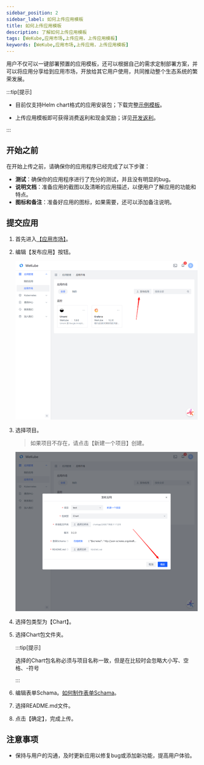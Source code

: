 ```yaml
---
sidebar_position: 2
sidebar_label: 如何上传应用模板
title: 如何上传应用模板
description: 了解如何上传应用模板
tags: [WeKube,应用市场,上传应用，上传应用模板]
keywords: [WeKube,应用市场,上传应用，上传应用模板]
---
```


用户不仅可以一键部署预置的应用模板，还可以根据自己的需求定制部署方案，并可以将应用分享给到应用市场，开放给其它用户使用，共同推动整个生态系统的繁荣发展。

:::tip[提示]

- 目前仅支持Helm chart格式的应用安装包；下载完整[示例模板](https://wekube-cloud.oss-cn-heyuan.aliyuncs.com/SharePicture/app-template-demo.zip)。

- 上传应用模板即可获得消费返利和现金奖励；详见[开发返利](https://wekube.com/zh-Hans/joinus/publish)。

:::

## 开始之前

在开始上传之前，请确保你的应用程序已经完成了以下步骤：

- **测试**：确保你的应用程序进行了充分的测试，并且没有明显的bug。
- **说明文档**：准备应用的截图以及清晰的应用描述，以便用户了解应用的功能和特点。
- **图标和备注**：准备好应用的图标，如果需要，还可以添加备注说明。

## 提交应用

1. 首先进入[【应用市场】](https://wekube.com/zh-Hans/application/market)。

2. 编辑【发布应用】按钮。

   ![应用市场页面](./img/application-market-upload-tips.png)

3. 选择项目。

   > 如果项目不存在，请点击【新建一个项目】创建。

   ![完成表单后提交](./img/application-market-submit.png)

4. 选择包类型为【Chart】。

5. 选择Chart包文件夹。

   :::tip[提示]

   选择的Chart包名称必须与项目名称一致，但是在比较时会忽略大小写、空格、-符号

   :::

6. 编辑表单Schama。[如何制作表单Schama](/docs/app-market/make-form-schama)。

7. 选择README.md文件。

8. 点击【确定】，完成上传。

## 注意事项

- 保持与用户的沟通，及时更新应用以修复bug或添加新功能，提高用户体验。